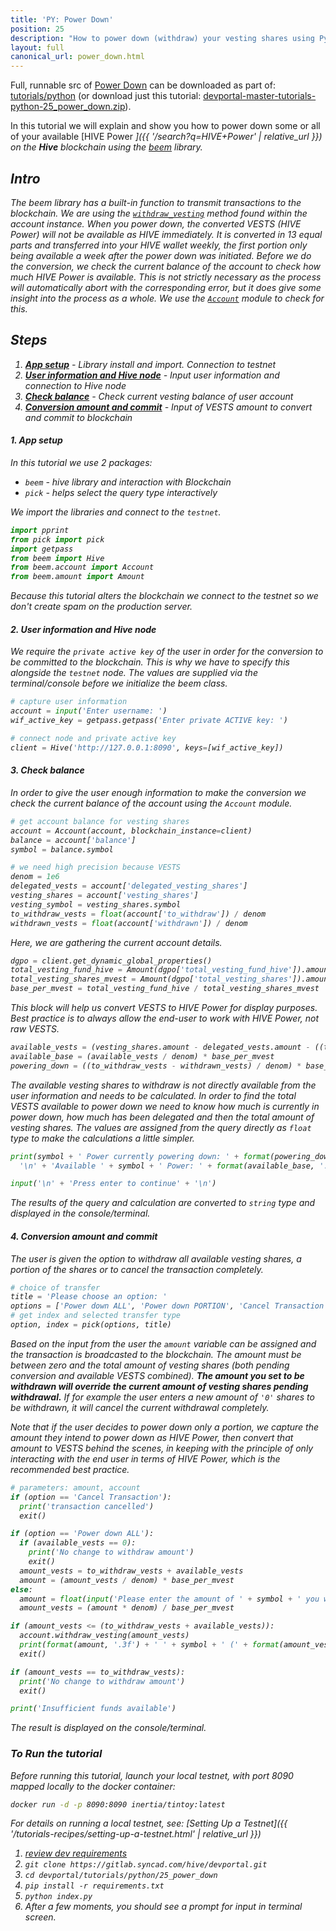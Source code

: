 ```yaml
---
title: 'PY: Power Down'
position: 25
description: "How to power down (withdraw) your vesting shares using Python."
layout: full
canonical_url: power_down.html
---
```

Full, runnable src of [Power Down](https://gitlab.syncad.com/hive/devportal/-/tree/master/tutorials/python/25_power_down) can be downloaded as part of: [tutorials/python](https://gitlab.syncad.com/hive/devportal/-/tree/master/tutorials/python) (or download just this tutorial: [devportal-master-tutorials-python-25_power_down.zip](https://gitlab.syncad.com/hive/devportal/-/archive/master/devportal-master.zip?path=tutorials/python/25_power_down)).

In this tutorial we will explain and show you how to power down some or all of your available [HIVE Power <i class="fas fa-search fa-xs" />]({{ '/search?q=HIVE+Power' | relative_url }}) on the **Hive** blockchain using the [beem](https://github.com/holgern/beem) library.

## Intro

The beem library has a built-in function to transmit transactions to the blockchain.  We are using the [`withdraw_vesting`](https://beem.readthedocs.io/en/latest/beem.account.html#beem.account.Account.withdraw_vesting) method found within the account instance.  When you power down, the converted VESTS (HIVE Power) will not be available as HIVE immediately.  It is converted in 13 equal parts and transferred into your HIVE wallet weekly, the first portion only being available a week after the power down was initiated.  Before we do the conversion, we check the current balance of the account to check how much HIVE Power is available.  This is not strictly necessary as the process will automatically abort with the corresponding error, but it does give some insight into the process as a whole. We use the [`Account`](https://beem.readthedocs.io/en/latest/beem.account.html) module to check for this.

## Steps

1. [**App setup**](#setup) - Library install and import. Connection to testnet
1. [**User information and Hive node**](#userinfo) - Input user information and connection to Hive node
1. [**Check balance**](#balance) - Check current vesting balance of user account
1. [**Conversion amount and commit**](#convert) - Input of VESTS amount to convert and commit to blockchain

#### 1. App setup <a name="setup"></a>

In this tutorial we use 2 packages:

- `beem` - hive library and interaction with Blockchain
- `pick` - helps select the query type interactively

We import the libraries and connect to the `testnet`.

```python
import pprint
from pick import pick
import getpass
from beem import Hive
from beem.account import Account
from beem.amount import Amount
```

Because this tutorial alters the blockchain we connect to the testnet so we don't create spam on the production server.

#### 2. User information and Hive node <a name="userinfo"></a>

We require the `private active key` of the user in order for the conversion to be committed to the blockchain.  This is why we have to specify this alongside the `testnet` node.  The values are supplied via the terminal/console before we initialize the beem class.

```python
# capture user information
account = input('Enter username: ')
wif_active_key = getpass.getpass('Enter private ACTIVE key: ')

# connect node and private active key
client = Hive('http://127.0.0.1:8090', keys=[wif_active_key])
```

#### 3. Check balance <a name="balance"></a>

In order to give the user enough information to make the conversion we check the current balance of the account using the `Account` module.

```python
# get account balance for vesting shares
account = Account(account, blockchain_instance=client)
balance = account['balance']
symbol = balance.symbol

# we need high precision because VESTS
denom = 1e6
delegated_vests = account['delegated_vesting_shares']
vesting_shares = account['vesting_shares']
vesting_symbol = vesting_shares.symbol
to_withdraw_vests = float(account['to_withdraw']) / denom
withdrawn_vests = float(account['withdrawn']) / denom
```

Here, we are gathering the current account details.

```python
dgpo = client.get_dynamic_global_properties()
total_vesting_fund_hive = Amount(dgpo['total_vesting_fund_hive']).amount
total_vesting_shares_mvest = Amount(dgpo['total_vesting_shares']).amount / denom
base_per_mvest = total_vesting_fund_hive / total_vesting_shares_mvest
```

This block will help us convert VESTS to HIVE Power for display purposes.  Best practice is to always allow the end-user to work with HIVE Power, not raw VESTS.

```python
available_vests = (vesting_shares.amount - delegated_vests.amount - ((to_withdraw_vests - withdrawn_vests)))
available_base = (available_vests / denom) * base_per_mvest
powering_down = ((to_withdraw_vests - withdrawn_vests) / denom) * base_per_mvest
```

The available vesting shares to withdraw is not directly available from the user information and needs to be calculated.  In order to find the total VESTS available to power down we need to know how much is currently in power down, how much has been delegated and then the total amount of vesting shares.  The values are assigned from the query directly as `float` type to make the calculations a little simpler.  

```python
print(symbol + ' Power currently powering down: ' + format(powering_down, '.3f') + ' ' + symbol +
  '\n' + 'Available ' + symbol + ' Power: ' + format(available_base, '.3f') + ' ' + symbol)

input('\n' + 'Press enter to continue' + '\n')
```

The results of the query and calculation are converted to `string` type and displayed in the console/terminal.

#### 4. Conversion amount and commit <a name="convert"></a>

The user is given the option to withdraw all available vesting shares, a portion of the shares or to cancel the transaction completely.

```python
# choice of transfer
title = 'Please choose an option: '
options = ['Power down ALL', 'Power down PORTION', 'Cancel Transaction']
# get index and selected transfer type
option, index = pick(options, title)
```

Based on the input from the user the `amount` variable can be assigned and the transaction is broadcasted to the blockchain.  The amount must be between zero and the total amount of vesting shares (both pending conversion and available VESTS combined).  **The amount you set to be withdrawn will override the current amount of vesting shares pending withdrawal.**  If for example the user enters a new amount of `'0'` shares to be withdrawn, it will cancel the current withdrawal completely.

Note that if the user decides to power down only a portion, we capture the amount they intend to power down as HIVE Power, then convert that amount to VESTS behind the scenes, in keeping with the principle of only interacting with the end user in terms of HIVE Power, which is the recommended best practice.

```python
# parameters: amount, account
if (option == 'Cancel Transaction'):
  print('transaction cancelled')
  exit()

if (option == 'Power down ALL'):
  if (available_vests == 0):
    print('No change to withdraw amount')
    exit()
  amount_vests = to_withdraw_vests + available_vests
  amount = (amount_vests / denom) * base_per_mvest
else:
  amount = float(input('Please enter the amount of ' + symbol + ' you would like to power down: ') or '0')
  amount_vests = (amount * denom) / base_per_mvest

if (amount_vests <= (to_withdraw_vests + available_vests)):
  account.withdraw_vesting(amount_vests)
  print(format(amount, '.3f') + ' ' + symbol + ' (' + format(amount_vests, '.6f') + ' ' + vesting_symbol + ') now powering down')
  exit()

if (amount_vests == to_withdraw_vests):
  print('No change to withdraw amount')
  exit()

print('Insufficient funds available')
```

The result is displayed on the console/terminal.

### To Run the tutorial

Before running this tutorial, launch your local testnet, with port 8090 mapped locally to the docker container:

```bash
docker run -d -p 8090:8090 inertia/tintoy:latest
```

For details on running a local testnet, see: [Setting Up a Testnet]({{ '/tutorials-recipes/setting-up-a-testnet.html' | relative_url }})

1. [review dev requirements](getting_started.html)
1. `git clone https://gitlab.syncad.com/hive/devportal.git`
1. `cd devportal/tutorials/python/25_power_down`
1. `pip install -r requirements.txt`
1. `python index.py`
1. After a few moments, you should see a prompt for input in terminal screen.
